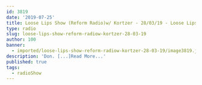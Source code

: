 ```yaml
---
id: 3819
date: '2019-07-25'
title: Loose Lips Show (Reform Radio)w/ Kortzer - 28/03/19 - Loose Lips
type: radio
slug: loose-lips-show-reform-radiow-kortzer-28-03-19
author: 100
banner:
  - imported/loose-lips-show-reform-radiow-kortzer-28-03-19/image3819.jpeg
description: 'Don. [...]Read More...'
published: true
tags:
  - radioShow
---
```

